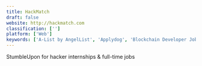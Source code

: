 ```yaml
---
title: HackMatch
draft: false 
website: http://hackmatch.com
classification: ['']
platform: ['Web']
keywords: ['A-List by AngelList', 'Applydog', 'Blockchain Developer Jobs', 'Huntr for Mobile', 'Huttle Jobs', 'Intern Answers', 'Intern Supply', 'Job Collections by AngelList', 'JobKaster', 'JobSignal', 'Landing.jobs', 'LinkedIn Students', 'Planted', 'Recruiterflow', 'Remotely Awesome Jobs', 'Startup Jobs']
---
```

StumbleUpon for hacker internships & full-time jobs